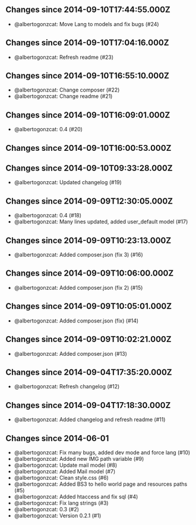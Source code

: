## Changes since 2014-09-10T17:44:55.000Z

 * @albertogonzcat: Move Lang to models and fix bugs (#24)

## Changes since 2014-09-10T17:04:16.000Z

 * @albertogonzcat: Refresh readme (#23)

## Changes since 2014-09-10T16:55:10.000Z

 * @albertogonzcat: Change composer (#22)
 * @albertogonzcat: Change readme (#21)

## Changes since 2014-09-10T16:09:01.000Z

 * @albertogonzcat: 0.4 (#20)

## Changes since 2014-09-10T16:00:53.000Z


## Changes since 2014-09-10T09:33:28.000Z

 * @albertogonzcat: Updated changelog (#19)

## Changes since 2014-09-09T12:30:05.000Z

 * @albertogonzcat: 0.4 (#18)
 * @albertogonzcat: Many lines updated, added user_default model (#17)

## Changes since 2014-09-09T10:23:13.000Z

 * @albertogonzcat: Added composer.json (fix 3) (#16)

## Changes since 2014-09-09T10:06:00.000Z

 * @albertogonzcat: Added composer.json (fix 2) (#15)

## Changes since 2014-09-09T10:05:01.000Z

 * @albertogonzcat: Added composer.json (fix) (#14)

## Changes since 2014-09-09T10:02:21.000Z

 * @albertogonzcat: Added composer.json (#13)

## Changes since 2014-09-04T17:35:20.000Z

 * @albertogonzcat: Refresh changelog (#12)

## Changes since 2014-09-04T17:18:30.000Z

 * @albertogonzcat: Added changelog and refresh readme (#11)

## Changes since 2014-06-01

 * @albertogonzcat: Fix many bugs, added dev mode and force lang (#10)
 * @albertogonzcat: Added new IMG path variable (#9)
 * @albertogonzcat: Update mail model (#8)
 * @albertogonzcat: Added Mail model (#7)
 * @albertogonzcat: Clean style.css (#6)
 * @albertogonzcat: Added BS3 to hello world page and resources paths (#5)
 * @albertogonzcat: Added htaccess and fix sql (#4)
 * @albertogonzcat: Fix lang strings (#3)
 * @albertogonzcat: 0.3 (#2)
 * @albertogonzcat: Version 0.2.1 (#1)



